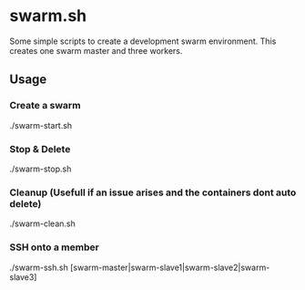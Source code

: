 # swarm.sh

Some simple scripts to create a development swarm environment. This creates one swarm master and three workers.

## Usage

### Create a swarm

./swarm-start.sh 


### Stop & Delete

./swarm-stop.sh

### Cleanup (Usefull if an issue arises and the containers dont auto delete)

./swarm-clean.sh

### SSH onto a member

./swarm-ssh.sh [swarm-master|swarm-slave1|swarm-slave2|swarm-slave3]
